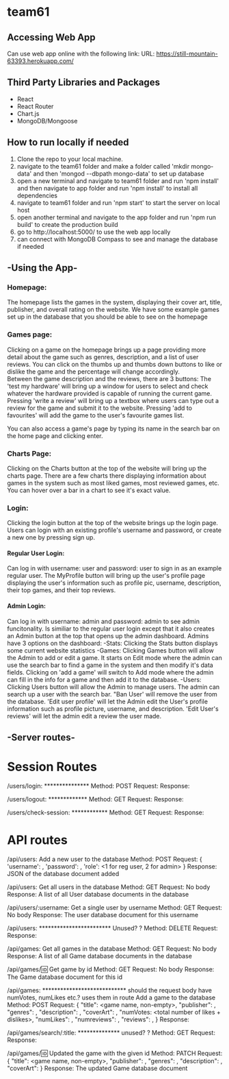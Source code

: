 # team61

## Accessing Web App
Can use web app online with the following link:
URL: https://still-mountain-63393.herokuapp.com/

## Third Party Libraries and Packages
- React
- React Router
- Chart.js
- MongoDB/Mongoose

## How to run locally if needed
1. Clone the repo to your local machine.
2. navigate to the team61 folder and make a folder called 'mkdir mongo-data' and then 'mongod --dbpath mongo-data' to set up database
3. open a new terminal and navigate to team61 folder and run 'npm install' and then navigate to app folder and run 'npm install' to install all dependencies
4. navigate to team61 folder and run 'npm start' to start the server on local host
5. open another terminal and navigate to the app folder and run 'npm run build' to create the production build
6. go to http://localhost:5000/ to use the web app locally
7. can connect with MongoDB Compass to see and manage the database if needed

## -Using the App-

### Homepage:

The homepage lists the games in the system, displaying their cover art, title, publisher, and overall rating on the website. We have some example games set up in the database
that you should be able to see on the homepage

### Games page:

Clicking on a game on the homepage brings up a page providing more detail about the game such as genres, description, and a list of user reviews. You can click on the thumbs up and thumbs down buttons to like or dislike the game and the percentage will change accordingly.   
Between the game description and the reviews, there are 3 buttons:
The 'test my hardware' will bring up a window for users to select and check whatever the hardware provided is capable of running the current game.
Pressing 'write a review' will bring up a textbox where users can type out a review for the game and submit it to the website.
Pressing 'add to favourites' will add the game to the user's favourite games list.

You can also access a game's page by typing its name in the search bar on the home page and clicking enter.
   
### Charts Page:

Clicking on the Charts button at the top of the website will bring up the charts page. There are a few charts there displaying information about games in the system such as
most liked games, most reviewed games, etc. You can hover over a bar in a chart to see it's exact value. 

### Login:

Clicking the login button at the top of the website brings up the login page. Users can login with an existing profile's username and password, or create a new one by pressing sign up. 

#### Regular User Login: 

Can log in with username: user and password: user to sign in as an example regular user. The MyProfile button will bring up the user's profile page displaying the user's information such as profile pic, username, description, their top games, and their top reviews. 

#### Admin Login: 

Can log in with username: admin and password: admin to see admin funcitonality. Is similiar to the regular user login except that it also creates an Admin button at the top that opens up the admin dashboard. Admins have 3 options on the dashboard: 
-Stats:
Clicking the Stats button displays some current website statistics
-Games:
Clicking Games button will allow the Admin to add or edit a game. It starts on Edit mode where the admin can use the search bar to find a game in the system and then modify it's data fields. Clicking on 'add a game' will switch to Add mode where the admin can fill in the info for a game and then add it to the database. 
-Users:
Clicking Users button will allow the Admin to manage users. The admin can search up a user with the search bar. "Ban User' will remove the user from the database. 'Edit user profile' will let the Admin edit the User's profile information such as profile picture, username, and description. 'Edit User's reviews' will let the admin edit a review the user made. 

## -Server routes-

# Session Routes

/users/login:  ***************
Method: POST
Request:
Response:

/users/logout:  *************
Method: GET
Request:
Response:

/users/check-session: ************
Method: GET
Request:
Response:

# API routes

/api/users:
Add a new user to the database 
Method: POST
Request: { 'username': <username>, 'password': <password>, 'role': <1 for reg user, 2 for admin> }
Response: JSON of the database document added

/api/users:
Get all users in the database
Method: GET
Request: No body
Response: A list of all User database documents in the database

/api/users/:username:
Get a single user by username
Method: GET
Request: No body
Response: The user database document for this username

/api/users: ************************ Unused?
?
Method: DELETE
Request: 
Response:

/api/games:
Get all games in the database 
Method: GET
Request: No body
Response: A list of all Game database documents in the database

/api/games/:id:
Get game by id
Method: GET
Request: No body
Response: The Game database document for this id

/api/games: **************************** should the request body have numVotes, numLikes etc.? uses them in route
Add a game to the database
Method: POST
Request: {
	"title": <game name, non-empty>,
    "publisher": <publisher name>,
	"genres": <a list of genres>,
	"description": <game description>,
    "coverArt": <a url to the cover art>,
   "numVotes: <total number of likes + dislikes>,
   "numLikes": <number of likes>,
   "numreviews": <number of reviews>,
   "reviews": <list of reviews on this game>,
}
Response:

/api/games/search/:title:  ************** unused?
?
Method: GET
Request: 
Response: 

/api/games/:id:
Updated the game with the given id
Method: PATCH
Request: {
	"title": <game name, non-empty>,
    "publisher": <publisher name>,
	"genres": <a list of genres>,
	"description": <game description>,
    "coverArt": <a url to the cover art>
}
Response: The updated Game database document 





